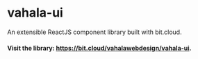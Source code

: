 # vahala-ui

An extensible ReactJS component library built with bit.cloud.

#### Visit the library: https://bit.cloud/vahalawebdesign/vahala-ui.

